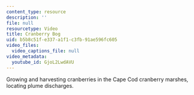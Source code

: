 ```yaml
---
content_type: resource
description: ''
file: null
resourcetype: Video
title: Cranberry Bog
uid: b5b8c51f-e337-a1f1-c3fb-91ae596fc605
video_files:
  video_captions_file: null
video_metadata:
  youtube_id: GjoL2LwdAVU
---
```


Growing and harvesting cranberries in the Cape Cod cranberry marshes, locating plume discharges.